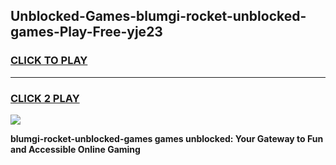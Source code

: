 
## Unblocked-Games-blumgi-rocket-unblocked-games-Play-Free-yje23
<h3>
<a href="https://premium76.site?title=blumgi-rocket-unblocked-games&ref=20A">CLICK TO PLAY</a></h3>
<hr>

<h3>
<a href="https://premium76.site?title=blumgi-rocket-unblocked-games&ref=20A">CLICK 2 PLAY</a>
  
</h3>

<a href="https://premium76.site?title=blumgi-rocket-unblocked-games&ref=20A"><img src="https://clearcache.store/games.png"></a>


**blumgi-rocket-unblocked-games games unblocked: Your Gateway to Fun and Accessible Online Gaming**

